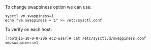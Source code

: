 To change swappiness option we can use:

```
sysctl vm.swappiness=1
echo "vm.swappiness = 1" >> /etc/sysctl.conf
```
To verify on each host:
```
[root@ip-10-0-0-206 ec2-user]# cat /etc/sysctl.d/swappiness.conf
vm.swappiness=1
```
